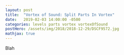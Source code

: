 ```yaml
---
layout: post
title:  "Vortex of Sound: Split Parts In Vortex"
date:   2019-02-03 14:00:00 -0500
categories: levels parts vortex vortexOfSound
postHero: /assets/img/2018/2018-12-29/DSCF9572.jpg
mathjax: true
---
```

Blah

